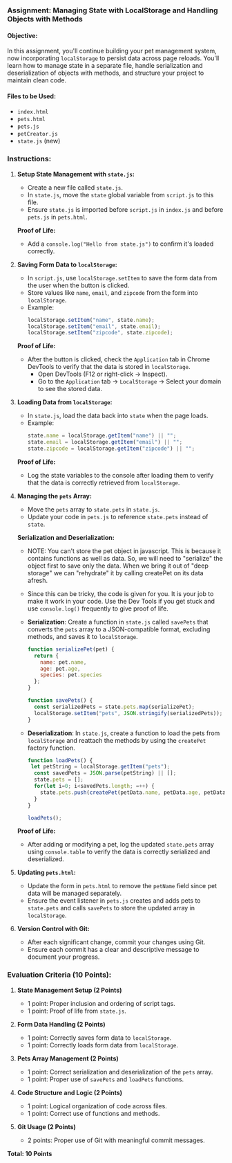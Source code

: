 ### Assignment: Managing State with LocalStorage and Handling Objects with Methods

#### Objective:
In this assignment, you'll continue building your pet management system, now incorporating `localStorage` to persist data across page reloads. You'll learn how to manage state in a separate file, handle serialization and deserialization of objects with methods, and structure your project to maintain clean code.

#### Files to be Used:

- `index.html`
- `pets.html`
- `pets.js`
- `petCreator.js`
- `state.js` (new)

### Instructions:

1. **Setup State Management with `state.js`:**
   - Create a new file called `state.js`.
   - In `state.js`, move the `state` global variable from `script.js` to this file.
   - Ensure `state.js` is imported before `script.js` in `index.js` and before `pets.js` in `pets.html`.

   **Proof of Life:**
   - Add a `console.log("Hello from state.js")` to confirm it's loaded correctly.

2. **Saving Form Data to `localStorage`:**
   - In `script.js`, use `localStorage.setItem` to save the form data from the user when the button is clicked.
   - Store values like `name`, `email`, and `zipcode` from the form into `localStorage`.
   - Example:
     ```javascript
     localStorage.setItem("name", state.name);
     localStorage.setItem("email", state.email);
     localStorage.setItem("zipcode", state.zipcode);
     ```

   **Proof of Life:**
   - After the button is clicked, check the `Application` tab in Chrome DevTools to verify that the data is stored in `localStorage`.
     - Open DevTools (F12 or right-click → Inspect).
     - Go to the `Application` tab → `LocalStorage` → Select your domain to see the stored data.

3. **Loading Data from `localStorage`:**
   - In `state.js`, load the data back into `state` when the page loads.
   - Example:
     ```javascript
     state.name = localStorage.getItem("name") || "";
     state.email = localStorage.getItem("email") || "";
     state.zipcode = localStorage.getItem("zipcode") || "";
     ```

   **Proof of Life:**
   - Log the state variables to the console after loading them to verify that the data is correctly retrieved from `localStorage`.

4. **Managing the `pets` Array:**
   - Move the `pets` array to `state.pets` in `state.js`.
   - Update your code in `pets.js` to reference `state.pets` instead of `state`.

   **Serialization and Deserialization:**
   - NOTE: You can't store the pet object in javascript. This is because it contains functions as well as data. So, we will need to "serialize" the object first to save only the data. When we bring it out of "deep storage" we can "rehydrate" it by calling createPet on its data afresh.
   - Since this can be tricky, the code is given for you. It is your job to make it work in your code. Use the Dev Tools if you get stuck and use `console.log()` frequently to give proof of life.
   - **Serialization**: Create a function in `state.js` called `savePets` that converts the `pets` array to a JSON-compatible format, excluding methods, and saves it to `localStorage`.
     ```javascript
     function serializePet(pet) {
       return {
         name: pet.name,
         age: pet.age,
         species: pet.species
       };
     }

     function savePets() {
       const serializedPets = state.pets.map(serializePet);
       localStorage.setItem("pets", JSON.stringify(serializedPets));
     }
     ```

   - **Deserialization**: In `state.js`, create a function to load the pets from `localStorage` and reattach the methods by using the `createPet` factory function.
     ```javascript
     function loadPets() {
      let petString = localStorage.getItem("pets");
       const savedPets = JSON.parse(petString) || [];
       state.pets = [];
       for(let i=0; i<savedPets.length; =++) {
         state.pets.push(createPet(petData.name, petData.age, petData.species))
       }
     }

     loadPets();
     ```

   **Proof of Life:**
   - After adding or modifying a pet, log the updated `state.pets` array using `console.table` to verify the data is correctly serialized and deserialized.

5. **Updating `pets.html`:**
   - Update the form in `pets.html` to remove the `petName` field since pet data will be managed separately.
   - Ensure the event listener in `pets.js` creates and adds pets to `state.pets` and calls `savePets` to store the updated array in `localStorage`.

6. **Version Control with Git:**
   - After each significant change, commit your changes using Git.
   - Ensure each commit has a clear and descriptive message to document your progress.

### Evaluation Criteria (10 Points):

1. **State Management Setup (2 Points)**
   - 1 point: Proper inclusion and ordering of script tags.
   - 1 point: Proof of life from `state.js`.

2. **Form Data Handling (2 Points)**
   - 1 point: Correctly saves form data to `localStorage`.
   - 1 point: Correctly loads form data from `localStorage`.

3. **Pets Array Management (2 Points)**
   - 1 point: Correct serialization and deserialization of the `pets` array.
   - 1 point: Proper use of `savePets` and `loadPets` functions.

4. **Code Structure and Logic (2 Points)**
   - 1 point: Logical organization of code across files.
   - 1 point: Correct use of functions and methods.

5. **Git Usage (2 Points)**
   - 2 points: Proper use of Git with meaningful commit messages.

**Total: 10 Points**

